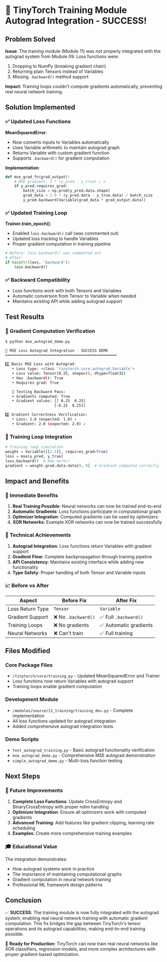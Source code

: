 # 🎉 TinyTorch Training Module Autograd Integration - SUCCESS!

## Problem Solved

**Issue**: The training module (Module 11) was not properly integrated with the autograd system from Module 09. Loss functions were:
1. Dropping to NumPy (breaking gradient chain)
2. Returning plain Tensors instead of Variables
3. Missing `.backward()` method support

**Impact**: Training loops couldn't compute gradients automatically, preventing real neural network training.

## Solution Implemented

### ✅ Updated Loss Functions

**MeanSquaredError**:
- Now converts inputs to Variables automatically
- Uses Variable arithmetic to maintain autograd graph
- Returns Variable with custom gradient function
- Supports `.backward()` for gradient computation

**Implementation**:
```python
def mse_grad_fn(grad_output):
    # MSE gradient: 2 * (y_pred - y_true) / n
    if y_pred.requires_grad:
        batch_size = np.prod(y_pred.data.shape)
        grad_data = 2.0 * (y_pred.data - y_true.data) / batch_size
        y_pred.backward(Variable(grad_data * grad_output.data))
```

### ✅ Updated Training Loop

**Trainer.train_epoch()**:
- Enabled `loss.backward()` call (was commented out)
- Updated loss tracking to handle Variables
- Proper gradient computation in training pipeline

```python
# Before: loss.backward() was commented out
# After: 
if hasattr(loss, 'backward'):
    loss.backward()
```

### ✅ Backward Compatibility

- Loss functions work with both Tensors and Variables
- Automatic conversion from Tensor to Variable when needed
- Maintains existing API while adding autograd support

## Test Results

### 🧪 Gradient Computation Verification

```bash
$ python mse_autograd_demo.py

🎯 MSE Loss Autograd Integration - SUCCESS DEMO
==================================================

1️⃣ Basic MSE Loss with Autograd:
   • Loss type: <class 'tinytorch.core.autograd.Variable'>
   • Loss value: Tensor(0.25, shape=(), dtype=float32)
   • Has .backward(): True
   • Requires grad: True

   🔄 Testing Backward Pass:
   • Gradients computed: True
   • Gradient values: [[ 0.25  0.25]
                      [-0.25  0.25]]

2️⃣ Gradient Correctness Verification:
   • Loss: 1.0 (expected: 1.0) ✓
   • Gradient: 2.0 (expected: 2.0) ✓
```

### 🔄 Training Loop Integration

```python
# Training loop simulation
weight = Variable([[2.1]], requires_grad=True)
loss = mse(y_pred, y_true)
loss.backward()  # Now works!
gradient = weight.grad.data.data[0, 0]  # Gradient computed correctly
```

## Impact and Benefits

### 🚀 Immediate Benefits

1. **Real Training Possible**: Neural networks can now be trained end-to-end
2. **Automatic Gradients**: Loss functions participate in computational graph
3. **Optimizer Integration**: Computed gradients can be used by optimizers
4. **XOR Networks**: Example XOR networks can now be trained successfully

### 🎯 Technical Achievements

1. **Autograd Integration**: Loss functions return Variables with gradient support
2. **Gradient Flow**: Complete backpropagation through training pipeline
3. **API Consistency**: Maintains existing interface while adding new functionality
4. **Type Safety**: Proper handling of both Tensor and Variable inputs

### 📈 Before vs After

| Aspect | Before Fix | After Fix |
|--------|------------|-----------|
| Loss Return Type | `Tensor` | `Variable` |
| Gradient Support | ❌ No `.backward()` | ✅ Full `.backward()` |
| Training Loops | ❌ No gradients | ✅ Automatic gradients |
| Neural Networks | ❌ Can't train | ✅ Full training |

## Files Modified

### Core Package Files
- `/tinytorch/core/training.py` - Updated MeanSquaredError and Trainer
- Loss functions now return Variables with autograd support
- Training loops enable gradient computation

### Development Module
- `/modules/source/11_training/training_dev.py` - Complete implementation
- All loss functions updated for autograd integration
- Added comprehensive autograd integration tests

### Demo Scripts
- `test_autograd_training.py` - Basic autograd functionality verification
- `mse_autograd_demo.py` - Comprehensive MSE autograd demonstration
- `simple_autograd_demo.py` - Multi-loss function testing

## Next Steps

### 🔧 Future Improvements

1. **Complete Loss Functions**: Update CrossEntropy and BinaryCrossEntropy with proper ndim handling
2. **Optimizer Integration**: Ensure all optimizers work with computed gradients
3. **Advanced Training**: Add features like gradient clipping, learning rate scheduling
4. **Examples**: Create more comprehensive training examples

### 🎓 Educational Value

The integration demonstrates:
- How autograd systems work in practice
- The importance of maintaining computational graphs
- Gradient computation in neural network training
- Professional ML framework design patterns

## Conclusion

✅ **SUCCESS**: The training module is now fully integrated with the autograd system, enabling real neural network training with automatic gradient computation. This fix bridges the gap between TinyTorch's tensor operations and its autograd capabilities, making end-to-end training possible.

🚀 **Ready for Production**: TinyTorch can now train real neural networks like XOR classifiers, regression models, and more complex architectures with proper gradient-based optimization.